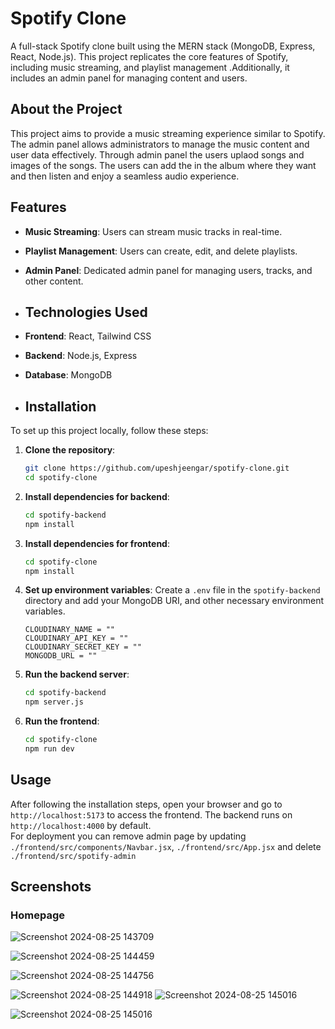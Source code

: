 # Spotify Clone

A full-stack Spotify clone built using the MERN stack (MongoDB, Express, React, Node.js). This project replicates the core features of Spotify, including music streaming, and playlist 
management .Additionally, it includes an admin panel for managing content and users.

## About the Project

This project aims to provide a music streaming experience similar to Spotify. The admin panel allows administrators to manage the music content and user data effectively. Through admin panel
the users uplaod songs and images of the songs. The users can add the in the album where they want and then listen and enjoy a seamless audio experience.

## Features

- **Music Streaming**: Users can stream music tracks in real-time.
- **Playlist Management**: Users can create, edit, and delete playlists.
- **Admin Panel**: Dedicated admin panel for managing users, tracks, and other content.

- ## Technologies Used

- **Frontend**: React, Tailwind CSS
- **Backend**: Node.js, Express
- **Database**: MongoDB

- ## Installation

To set up this project locally, follow these steps:

1. **Clone the repository**:
    ```bash
    git clone https://github.com/upeshjeengar/spotify-clone.git
    cd spotify-clone
    ```

2. **Install dependencies for backend**:
    ```bash
    cd spotify-backend
    npm install
    ```

3. **Install dependencies for frontend**:
    ```bash
    cd spotify-clone
    npm install
    ```

4. **Set up environment variables**: Create a `.env` file in the `spotify-backend` directory and add your MongoDB URI, and other necessary environment variables.
    ```
    CLOUDINARY_NAME = ""
    CLOUDINARY_API_KEY = ""
    CLOUDINARY_SECRET_KEY = ""
    MONGODB_URL = ""

    ```

5. **Run the backend server**:
    ```bash
    cd spotify-backend
    npm server.js
    ```

6. **Run the frontend**:
    ```bash
    cd spotify-clone
    npm run dev
    ```

## Usage
After following the installation steps, open your browser and go to `http://localhost:5173` to access the frontend. The backend runs on `http://localhost:4000` by default.  
For deployment you can remove admin page by updating `./frontend/src/components/Navbar.jsx`, `./frontend/src/App.jsx` and delete `./frontend/src/spotify-admin`

## Screenshots

### Homepage
![Screenshot 2024-08-25 143709](https://github.com/user-attachments/assets/5808f342-7ea0-4d33-ab59-3214c2598b23)

![Screenshot 2024-08-25 144459](https://github.com/user-attachments/assets/b152ba87-ae05-4758-a24b-d22e8d6fd279)

![Screenshot 2024-08-25 144756](https://github.com/user-attachments/assets/ecef578d-1d9c-4504-89e8-713161b3e8c4)


![Screenshot 2024-08-25 144918](https://github.com/user-attachments/assets/44ab7580-6f7d-4272-b3b8-530e0be5506b)
![Screenshot 2024-08-25 145016](https://github.com/user-attachments/assets/ed3273fb-560b-45ef-bd20-c2d101abb0e8)


![Screenshot 2024-08-25 145016](https://github.com/user-attachments/assets/ed3273fb-560b-45ef-bd20-c2d101abb0e8)

